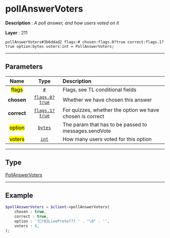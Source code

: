 # pollAnswerVoters

**Description** : *A poll answer, and how users voted on it*

**Layer** : 211

```tl
pollAnswerVoters#3b6ddad2 flags:# chosen:flags.0?true correct:flags.1?true option:bytes voters:int = PollAnswerVoters;
```

---

## Parameters

| Name | Type | Description |
| :---: | :---: | :--- |
| <mark>flags</mark> | [`#`](type/#) | Flags, see TL conditional fields |
| **chosen** | [`flags.0?true`](type/true) | Whether we have chosen this answer |
| **correct** | [`flags.1?true`](type/true) | For quizzes, whether the option we have chosen is correct |
| <mark>option</mark> | [`bytes`](type/bytes) | The param that has to be passed to messages.sendVote |
| <mark>voters</mark> | [`int`](type/int) | How many users voted for this option |

---

## Type

[PollAnswerVoters](type/PollAnswerVoters)

---

## Example

```php
$pollAnswerVoters = $client->pollAnswerVoters(
	chosen : true,
	correct : true,
	option : '??02LiveProto???	' . "\0" . '',
	voters : 6,
);
```